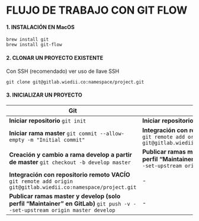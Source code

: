 # FLUJO DE TRABAJO CON GIT FLOW

#### 1. INSTALACIÓN EN MacOS
```
brew install git
brew install git-flow
```
#### 2. CLONAR UN PROYECTO EXISTENTE

Con SSH (recomendado) ver uso de llave SSH
```
git clone git@gitlab.wiedii.co:namespace/project.git
```

#### 3. INICIALIZAR UN PROYECTO

| Git  | Git Flow |
| - | - |
|**Iniciar repositorio** `git init`|**Iniciar repositorio** `git init flow -d`|
|**Iniciar rama master** `git commit --allow-empty -m "Initial commit"`|**Integración con repositorio remoto VACÍO** `git remote add origin git@gitlab.wiedii.co:namespace/project.git`|
|**Creación y cambio a rama develop a partir de master** `git checkout -b develop master`|**Publicar ramas master y develop (solo perfil “Maintainer” en GitLab)** `git push -v --set-upstream origin master develop`|
|**Integración con repositorio remoto VACÍO** `git remote add origin git@gitlab.wiedii.co:namespace/project.git`|-|
|**Publicar ramas master y develop (solo perfil “Maintainer” en GitLab)** `git push -v --set-upstream origin master develop`|-|

